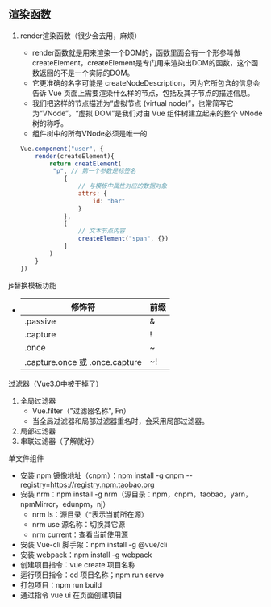 ## 渲染函数

1. render渲染函数（很少会去用，麻烦）

   * render函数就是用来渲染一个DOM的，函数里面会有一个形参叫做createElement，createElement是专门用来渲染出DOM的函数，这个函数返回的不是一个实际的DOM。
   * 它更准确的名字可能是 createNodeDescription，因为它所包含的信息会告诉 Vue 页面上需要渲染什么样的节点，包括及其子节点的描述信息。
   * 我们把这样的节点描述为“虚拟节点 (virtual node)”，也常简写它为“VNode”。“虚拟 DOM”是我们对由 Vue 组件树建立起来的整个 VNode 树的称呼。
   * 组件树中的所有VNode必须是唯一的

   ```js
   Vue.component("user", {
       render(createElement){
           return creatElement(
           	"p", // 第一个参数是标签名
               {
                   // 与模板中属性对应的数据对象
                   attrs: {
                       id: "bar"
                   }
               },
               [
                   // 文本节点内容
                   createElement("span", {})
               ]
           )
       }
   })
   ```

   

js替换模板功能

* | **修饰符**                     | **前缀** |
  | ------------------------------ | -------- |
  | .passive                       | &        |
  | .capture                       | !        |
  | .once                          | ~        |
  | .capture.once 或 .once.capture | ~!       |

过滤器（Vue3.0中被干掉了）

1. 全局过滤器
   * Vue.filter（"过滤器名称", Fn）
   * 当全局过滤器和局部过滤器重名时，会采用局部过滤器。
2. 局部过滤器
3. 串联过滤器（了解就好）

单文件组件

* 安装 npm 镜像地址（cnpm）：npm install -g cnpm --registry=https://registry.npm.taobao.org
* 安装 nrm：npm install -g nrm（源目录：npm，cnpm，taobao，yarn，npmMirror，edunpm，nj）
  * nrm ls：源目录（*表示当前所在源）
  * nrm use 源名称：切换其它源
  * nrm current：查看当前使用源
* 安装 Vue-cli 脚手架：npm install -g @vue/cli
* 安装 webpack：npm install -g webpack
* 创建项目指令：vue create 项目名称
* 运行项目指令：cd 项目名称；npm run serve
* 打包项目：npm run build
* 通过指令 vue ui 在页面创建项目
